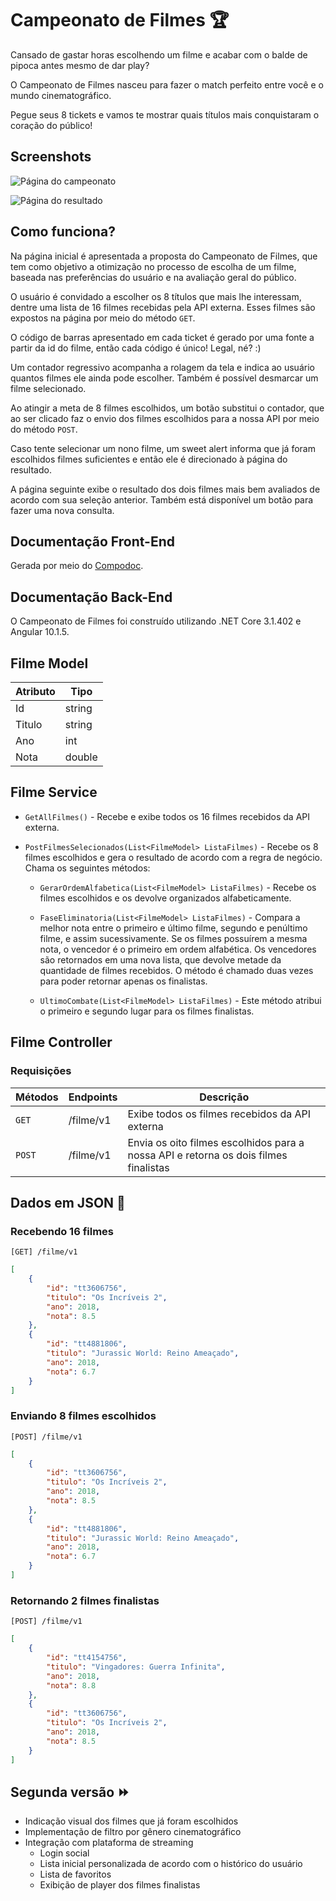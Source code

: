 # Campeonato de Filmes :trophy:

Cansado de gastar horas escolhendo um filme e acabar com o balde de pipoca antes mesmo de dar play?

O Campeonato de Filmes nasceu para fazer o match perfeito entre você e o mundo cinematográfico.

Pegue seus 8 tickets e vamos te mostrar quais títulos mais conquistaram o coração do público!

## Screenshots

![Página do campeonato](https://i.imgur.com/JsjzLWo.png "Campeonato")

![Página do resultado](https://i.imgur.com/Nem6gdv.png "Resultado")

## Como funciona?

Na página inicial é apresentada a proposta do Campeonato de Filmes, que tem como objetivo a otimização no processo de escolha de um filme, baseada nas preferências do usuário e na avaliação geral do público.

O usuário é convidado a escolher os 8 títulos que mais lhe interessam, dentre uma lista de 16 filmes recebidas pela API externa. Esses filmes são expostos na página por meio do método `GET`.

O código de barras apresentado em cada ticket é gerado por uma fonte a partir da id do filme, então cada código é único! Legal, né? :)

Um contador regressivo acompanha a rolagem da tela e indica ao usuário quantos filmes ele ainda pode escolher. Também é possível desmarcar um filme selecionado.

Ao atingir a meta de 8 filmes escolhidos, um botão substitui o contador, que ao ser clicado faz o envio dos filmes escolhidos para a nossa API por meio do método `POST`.

Caso tente selecionar um nono filme, um sweet alert informa que já foram escolhidos filmes suficientes e então ele é direcionado à página do resultado.

A página seguinte exibe o resultado dos dois filmes mais bem avaliados de acordo com sua seleção anterior. Também está disponível um botão para fazer uma nova consulta.

## Documentação Front-End

Gerada por meio do [Compodoc](https://laisbasso.github.io/CopaFilmesCS/).

## Documentação Back-End

O Campeonato de Filmes foi construído utilizando .NET Core 3.1.402 e Angular 10.1.5.

## Filme Model

| Atributo | Tipo |
|----------|------|
| Id | string |
| Titulo | string |
| Ano | int |
| Nota | double |

## Filme Service

* `GetAllFilmes()` - Recebe e exibe todos os 16 filmes recebidos da API externa.

* `PostFilmesSelecionados(List<FilmeModel> ListaFilmes)` - Recebe os 8 filmes escolhidos e gera o resultado de acordo com a regra de negócio. Chama os seguintes métodos:

  * `GerarOrdemAlfabetica(List<FilmeModel> ListaFilmes)` - Recebe os filmes escolhidos e os devolve organizados alfabeticamente.

  * `FaseEliminatoria(List<FilmeModel> ListaFilmes)` - Compara a melhor nota entre o primeiro e último filme, segundo e penúltimo filme, e assim sucessivamente. Se os filmes possuírem a mesma nota, o vencedor é o primeiro em ordem alfabética. Os vencedores são retornados em uma nova lista, que devolve metade da quantidade de filmes recebidos. O método é chamado duas vezes para poder retornar apenas os finalistas.

  * `UltimoCombate(List<FilmeModel> ListaFilmes)` - Este método atribui o primeiro e segundo lugar para os filmes finalistas.

## Filme Controller

### Requisições

| Métodos | Endpoints | Descrição |
|----------|--------------|----------|
| ```GET``` | /filme/v1 | Exibe todos os filmes recebidos da API externa
| ```POST``` | /filme/v1 | Envia os oito filmes escolhidos para a nossa API e retorna os dois filmes finalistas

## Dados em JSON :ticket:

### Recebendo 16 filmes

`[GET] /filme/v1`

```json
[
    {
        "id": "tt3606756",
        "titulo": "Os Incríveis 2",
        "ano": 2018,
        "nota": 8.5
    },
    {
        "id": "tt4881806",
        "titulo": "Jurassic World: Reino Ameaçado",
        "ano": 2018,
        "nota": 6.7
    }
]
```
### Enviando 8 filmes escolhidos

`[POST] /filme/v1`

```json
[
    {
        "id": "tt3606756",
        "titulo": "Os Incríveis 2",
        "ano": 2018,
        "nota": 8.5
    },
    {
        "id": "tt4881806",
        "titulo": "Jurassic World: Reino Ameaçado",
        "ano": 2018,
        "nota": 6.7
    }
]
```

### Retornando 2 filmes finalistas

`[POST] /filme/v1`

```json
[
    {
        "id": "tt4154756",
        "titulo": "Vingadores: Guerra Infinita",
        "ano": 2018,
        "nota": 8.8
    },
    {
        "id": "tt3606756",
        "titulo": "Os Incríveis 2",
        "ano": 2018,
        "nota": 8.5
    }
]
```

## Segunda versão :fast_forward:

* Indicação visual dos filmes que já foram escolhidos
* Implementação de filtro por gênero cinematográfico
* Integração com plataforma de streaming
    * Login social
    * Lista inicial personalizada de acordo com o histórico do usuário
    * Lista de favoritos
    * Exibição de player dos filmes finalistas

